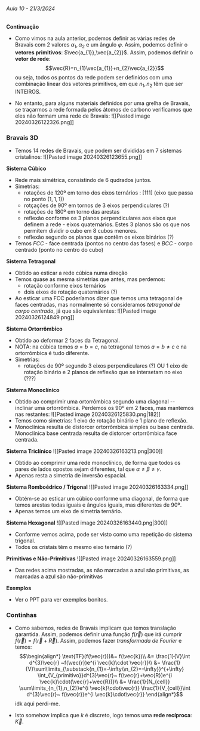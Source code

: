 ###### Aula 10 - 21/3/2024
**Continuação**
- Como vimos na aula anterior, podemos definir as várias redes de Bravais com 2 valores $\alpha_{1},\alpha_{2}$ e um ângulo $\varphi$. Assim, podemos definir o **vetores primitivos**: $\vec{a_{1}},\vec{a_{2}}$. Assim, podemos definir o **vetor de rede**:
$$\vec{R}=n_{1}\vec{a_{1}}+n_{2}\vec{a_{2}}$$
ou seja, todos os pontos da rede podem ser definidos com uma combinação linear dos vetores primitivos, em que $n_{1},n_{2}$ têm que ser INTEIROS.

- No entanto, para alguns materiais definidos por uma grelha de Bravais, se traçarmos a rede formada pelos átomos de carbono verificamos que eles não formam uma rede de Bravais:
![[Pasted image 20240326122326.png]]

### Bravais 3D
- Temos 14 redes de Bravais, que podem ser divididas em 7 sistemas cristalinos:
![[Pasted image 20240326123655.png]]


**Sistema Cúbico**
- Rede mais simétrica, consistindo de 6 qudrados juntos.
- Simetrias:
    - rotações de 120º em torno dos eixos ternários : [111] (eixo que passa no ponto $(1,1,1)$)
    - rotçações de 90º em tornos de 3 eixos perpendiculares (?)
    - rotações de 180º em torno das arestas
    - reflexão conforme os 3 planos perpendiculares aos eixos que definem a rede - eixos quaternários. Estes 3 planos são os que nos permitem dividir o cubo em 8 cubos menores.
    - reflexão segundo os planos que contêm os eixos binários (?)
- Temos *FCC* - face centrada (pontos no centro das fases) e *BCC* - corpo centrado (ponto no centro do cubo)

**Sistema Tetragonal**
- Obtido ao esticar a rede cúbica numa direção
- Temos quase as mesma simetrias que antes, mas perdemos:
    - rotação conforme eixos ternários
    - dois eixos de rotação quaternários (?)
- Ao esticar uma FCC poderíamos dizer que temos uma tetragonal de faces centradas, mas normalmente só consideramos *tetragonal de corpo centrado*, já que são equivalentes:
![[Pasted image 20240326124849.png]]

**Sistema Ortorrômbico**
- Obtido ao deformar 2 faces da Tetragonal. 
- NOTA: na cúbica temos $a=b=c$, na tetragonal temos $a=b\neq c$ e na ortorrômbica é tudo diferente.
- Simetrias:
    - rotações de 90º segundo 3 eixos perpendiculares (?) OU 1 eixo de rotação binário e 2 planos de reflexão que se intersetam no eixo (???)

**Sistema Monoclínico**
- Obtido ao comprimir uma ortorrômbica segundo uma diagonal -- inclinar uma ortorrômbica. Perdemos os 90º em 2 faces, mas mantemos nas restantes:
![[Pasted image 20240326125830.png|182]]
- Temos como simetrias: 1 eixo de rotação binário e 1 plano de reflexão.
- Monoclínica resulta de distorcer ortorrômbica simples ou base centrada. Monoclínica base centrada resulta de distorcer ortorrômbica face centrada.

**Sistema Triclínico**
![[Pasted image 20240326163213.png|300]]
- Obtido ao comprimir uma rede monoclínico, de forma que todos os pares de lados opostos sejam diferentes, tal que $\alpha\ne\beta\ne\gamma$.
- Apenas resta a simetria de inversão espacial.

**Sistema Romboédrico / Trigonal**
![[Pasted image 20240326163334.png]]
- Obtém-se ao esticar um cúbico conforme uma diagonal, de forma que temos arestas todas iguais e ângulos iguais, mas diferentes de 90º.
- Apenas temos um eixo de simetria ternário.

**Sistema Hexagonal**
![[Pasted image 20240326163440.png|300]]
- Conforme vemos acima, pode ser visto como uma repetição do sistema trigonal.
- Todos os cristais têm o mesmo eixo ternário (?)

**Primitivas e Não-Primitivas**
![[Pasted image 20240326163559.png]]
- Das redes acima mostradas, as não marcadas a azul são primitivas, as marcadas a azul são não-primitivas

**Exemplos**
- Ver o PPT para ver exemplos bonitos.

### Continhas
- Como sabemos, redes de Bravais implicam que temos translação garantida. Assim, podemos definir uma função $f(\vec{r})$ que irá cumprir $f(\vec{r})=f(\vec{r}+\vec{R})$. Assim, podemos fazer *transformada de Fourier* e temos:
$$\begin{align*}
\text{TF}(f(\vec{r}))&= f(\vec{k})\\
&= \frac{1}{V}\int d^{3}\vec{r} ~f(\vec{r})e^{i \vec{k}\cdot \vec{r}}\\
&= \frac{1}{V}\sum\limits_{\substack{n_{1}=-\infty\\n_{2}=-\infty}}^{+\infty} \int_{V_{primitivo}}d^{3}\vec{r}~ f(\vec{r}+\vec{R})e^{i \vec{k}\cdot(\vec{r}+\vec{R})}\\
&= \frac{1}{N_{cell}} \sum\limits_{n_{1},n_{2}}e^{i \vec{k}\cdot\vec{r}} \frac{1}{V_{cell}}\int d^{3}\vec{r}~ f(\vec{r})e^{i \vec{k}\cdot\vec{r}}
\end{align*}$$
idk aqui perdi-me.

- Isto somehow implica que $k$ é discreto, logo temos uma **rede recíproca**: $\vec{K}$.